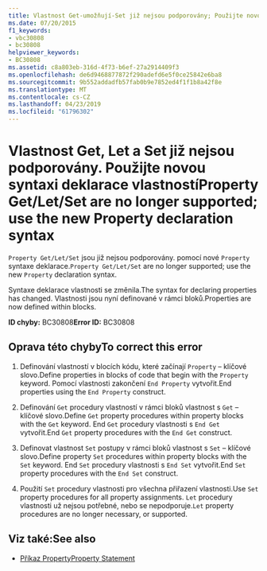 ```yaml
---
title: Vlastnost Get-umožňují-Set již nejsou podporovány; Použijte novou syntaxi deklarace vlastností
ms.date: 07/20/2015
f1_keywords:
- vbc30808
- bc30808
helpviewer_keywords:
- BC30808
ms.assetid: c8a803eb-316d-4f73-b6ef-27a2914409f3
ms.openlocfilehash: de6d9468877872f290adefd6e5f0ce25842e6ba8
ms.sourcegitcommit: 9b552addadfb57fab0b9e7852ed4f1f1b8a42f8e
ms.translationtype: MT
ms.contentlocale: cs-CZ
ms.lasthandoff: 04/23/2019
ms.locfileid: "61796302"
---
```

# <a name="property-getletset-are-no-longer-supported-use-the-new-property-declaration-syntax"></a><span data-ttu-id="c1819-102">Vlastnost Get, Let a Set již nejsou podporovány. Použijte novou syntaxi deklarace vlastností</span><span class="sxs-lookup"><span data-stu-id="c1819-102">Property Get/Let/Set are no longer supported; use the new Property declaration syntax</span></span>
<span data-ttu-id="c1819-103">`Property Get/Let/Set` jsou již nejsou podporovány. pomocí nové `Property` syntaxe deklarace.</span><span class="sxs-lookup"><span data-stu-id="c1819-103">`Property Get/Let/Set` are no longer supported; use the new `Property` declaration syntax.</span></span>  
  
 <span data-ttu-id="c1819-104">Syntaxe deklarace vlastnosti se změnila.</span><span class="sxs-lookup"><span data-stu-id="c1819-104">The syntax for declaring properties has changed.</span></span> <span data-ttu-id="c1819-105">Vlastnosti jsou nyní definované v rámci bloků.</span><span class="sxs-lookup"><span data-stu-id="c1819-105">Properties are now defined within blocks.</span></span>  
  
 <span data-ttu-id="c1819-106">**ID chyby:** BC30808</span><span class="sxs-lookup"><span data-stu-id="c1819-106">**Error ID:** BC30808</span></span>  
  
## <a name="to-correct-this-error"></a><span data-ttu-id="c1819-107">Oprava této chyby</span><span class="sxs-lookup"><span data-stu-id="c1819-107">To correct this error</span></span>  
  
1. <span data-ttu-id="c1819-108">Definování vlastností v blocích kódu, které začínají `Property` – klíčové slovo.</span><span class="sxs-lookup"><span data-stu-id="c1819-108">Define properties in blocks of code that begin with the `Property` keyword.</span></span> <span data-ttu-id="c1819-109">Pomocí vlastnosti zakončení `End Property` vytvořit.</span><span class="sxs-lookup"><span data-stu-id="c1819-109">End properties using the `End Property` construct.</span></span>  
  
2. <span data-ttu-id="c1819-110">Definování `Get` procedury vlastností v rámci bloků vlastnost s `Get` – klíčové slovo.</span><span class="sxs-lookup"><span data-stu-id="c1819-110">Define `Get` property procedures within property blocks with the `Get` keyword.</span></span> <span data-ttu-id="c1819-111">End `Get` procedury vlastnosti s `End Get` vytvořit.</span><span class="sxs-lookup"><span data-stu-id="c1819-111">End `Get` property procedures with the `End Get` construct.</span></span>  
  
3. <span data-ttu-id="c1819-112">Definovat vlastnost `Set` postupy v rámci bloků vlastnost s `Set` – klíčové slovo.</span><span class="sxs-lookup"><span data-stu-id="c1819-112">Define property `Set` procedures within property blocks with the `Set` keyword.</span></span> <span data-ttu-id="c1819-113">End `Set` procedury vlastnosti s `End Set` vytvořit.</span><span class="sxs-lookup"><span data-stu-id="c1819-113">End `Set` property procedures with the `End Set` construct.</span></span>  
  
4. <span data-ttu-id="c1819-114">Použití `Set` procedury vlastnosti pro všechna přiřazení vlastnosti.</span><span class="sxs-lookup"><span data-stu-id="c1819-114">Use `Set` property procedures for all property assignments.</span></span> <span data-ttu-id="c1819-115">`Let` procedury vlastnosti už nejsou potřebné, nebo se nepodporuje.</span><span class="sxs-lookup"><span data-stu-id="c1819-115">`Let` property procedures are no longer necessary, or supported.</span></span>  
  
## <a name="see-also"></a><span data-ttu-id="c1819-116">Viz také:</span><span class="sxs-lookup"><span data-stu-id="c1819-116">See also</span></span>

- [<span data-ttu-id="c1819-117">Příkaz Property</span><span class="sxs-lookup"><span data-stu-id="c1819-117">Property Statement</span></span>](../../visual-basic/language-reference/statements/property-statement.md)

